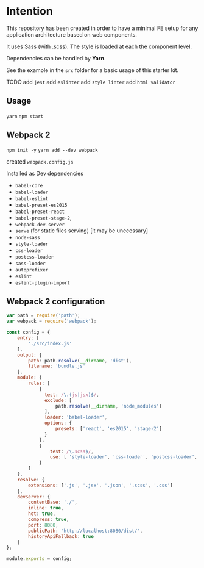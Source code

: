 # Intention

This repository has been created in order to have a minimal FE setup for any application architecture based on web components.

It uses Sass (with .scss). The style is loaded at each the component level.

Dependencies can be handled by **Yarn**.

See the example in the `src` folder for a basic usage of this starter kit.

TODO
add `jest`
add `eslinter`
add `style linter`
add `html validator`

## Usage
`yarn`
`npm start`

## Webpack 2

`npm init -y`
`yarn add --dev webpack`

created `webpack.config.js`

Installed as Dev dependencies
- `babel-core`
- `babel-loader`
- `babel-eslint`
- `babel-preset-es2015`
- `babel-preset-react`
- `babel-preset-stage-2`,
- `webpack-dev-server`
- `serve` (for static files serving) [it may be unecessary]
- `node-sass`
- `style-loader`
- `css-loader`
- `postcss-loader`
- `sass-loader`
- `autoprefixer`
- `eslint`
- `eslint-plugin-import`



## Webpack 2 configuration
```js
var path = require('path');
var webpack = require('webpack');

const config = {
    entry: [
        './src/index.js'
    ],
    output: {
        path: path.resolve(__dirname, 'dist'),
        filename: 'bundle.js'
    },
    module: {
        rules: [
            {
              test: /\.(js|jsx)$/,
              exclude: [
                  path.resolve(__dirname, 'node_modules')
              ],
              loader: 'babel-loader',
              options: {
                  presets: ['react', 'es2015', 'stage-2']
              }
            },
            {
                test: /\.scss$/,
                use: [ 'style-loader', 'css-loader', 'postcss-loader', 'sass-loader' ]
            }
        ]
    },
    resolve: {
        extensions: ['.js', '.jsx', '.json', '.scss', '.css']
    },
    devServer: {
        contentBase: './',
        inline: true,
        hot: true,
        compress: true,
        port: 8080,
        publicPath: 'http://localhost:8080/dist/',
        historyApiFallback: true
    }
};

module.exports = config;

```

